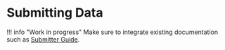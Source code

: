 # Submitting Data

!!! info "Work in progress"
    Make sure to integrate existing documentation such as [Submitter Guide](../metadata/submitter_guide.md).